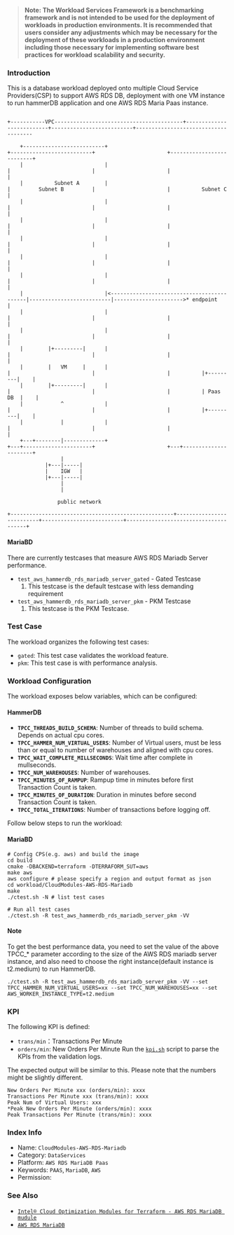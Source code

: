 >
> **Note: The Workload Services Framework is a benchmarking framework and is not intended to be used for the deployment of workloads in production environments. It is recommended that users consider any adjustments which may be necessary for the deployment of these workloads in a production environment including those necessary for implementing software best practices for workload scalability and security.**
>
### Introduction

This is a database workload deployed onto multiple Cloud Service Providers(CSP) to support AWS RDS DB, deployment with one VM instance to run hammerDB application and one AWS RDS Maria Paas instance.

```text

+-----------VPC-----------------------------------------+--------------------------+--------------------------+-------------------------------------

    +--------------------------+                                            +--------------------------+                       +--------------------------+
    |                          |                                            |                          |                       |                          |
    |          Subnet A        |                                            |         Subnet B         |                       |          Subnet C        |
    |                          |                                            |                          |                       |                          |
    |                          |                                            |                          |                       |                          |
    |                          |                                            |                          |                       |                          |
    |                          |                                            |                          |                       |                          |
    |                          |                                            |                          |                       |                          |
    |                          |<-------------------------------------------|--------------------------|---------------------->* endpoint                 |
    |                          |                                            |                          |                       |                          |
    |                          |                                            |                          |                       |                          |
    |        |+---------|      |                                            |                          |                       |                          |
    |        |   VM     |      |                                            |                          |                       |          |+---------|    |
    |        |+---------|      |                                            |                          |                       |          | Paas DB  |    |
    |            ^             |                                            |                          |                       |          |+---------|    |
    |            |             |                                            |                          |                       |                          |
    +---+--------|-------------+                                            +---+----------------------+                       +---+----------------------+
                 |
            |+---|-----|
            |    IGW   |
            |+---|-----|
                 |
                 |
                
                public network

+----------------------------------------------------+--------------------------+--------------------------+--------------------------------------+
```

#### MariaBD
There are currently testcases that measure AWS RDS Mariadb Server performance.
* `test_aws_hammerdb_rds_mariadb_server_gated` - Gated Testcase
    1. This testcase is the default testcase with less demanding requirement
* `test_aws_hammerdb_rds_mariadb_server_pkm` - PKM Testcase
    1. This testcase is the PKM Testcase.

### Test Case

The workload organizes the following test cases:  
- `gated`: This test case validates the workload feature.
- `pkm`: This test case is with performance analysis.

### Workload Configuration
The workload exposes below variables, which can be configured:
#### HammerDB
- **`TPCC_THREADS_BUILD_SCHEMA`**: Number of threads to build schema. Depends on actual cpu cores.
- **`TPCC_HAMMER_NUM_VIRTUAL_USERS`**: Number of Virtual users, must be less than or equal to number of warehouses and aligned with cpu cores.
- **`TPCC_WAIT_COMPLETE_MILLSECONDS`**:  Wait time after complete in mullseconds.
- **`TPCC_NUM_WAREHOUSES`**: Number of warehouses.
- **`TPCC_MINUTES_OF_RAMPUP`**: Rampup time in minutes before first Transaction Count is taken.
- **`TPCC_MINUTES_OF_DURATION`**: Duration in minutes before second Transaction Count is taken.
- **`TPCC_TOTAL_ITERATIONS`**: Number of transactions before logging off.


Follow below steps to run the workload:

#### MariaBD
```
# Config CPS(e.g. aws) and build the image
cd build
cmake -DBACKEND=terraform -DTERRAFORM_SUT=aws
make aws
aws configure # please specify a region and output format as json
cd workload/CloudModules-AWS-RDS-Mariadb
make
./ctest.sh -N # list test cases

# Run all test cases
./ctest.sh -R test_aws_hammerdb_rds_mariadb_server_pkm -VV

```

#### Note
To get the best performance data, you need to set the value of the above TPCC_* parameter according to the size of the AWS RDS mariadb server instance, and also need to choose the right instance(default instance is t2.medium) to run HammerDB.
``` code
./ctest.sh -R test_aws_hammerdb_rds_mariadb_server_pkm -VV --set TPCC_HAMMER_NUM_VIRTUAL_USERS=xx --set TPCC_NUM_WAREHOUSES=xx --set AWS_WORKER_INSTANCE_TYPE=t2.medium
```

### KPI
The following KPI is defined:
- `trans/min`：Transactions Per Minute
- `orders/min`: New Orders Per Minute
Run the [`kpi.sh`](kpi.sh) script to parse the KPIs from the validation logs. 

The expected output will be similar to this. Please note that the numbers might be slightly different.

```
New Orders Per Minute xxx (orders/min): xxxx
Transactions Per Minute xxx (trans/min): xxxx
Peak Num of Virtual Users: xxx
*Peak New Orders Per Minute (orders/min): xxxx
Peak Transactions Per Minute (trans/min): xxxx
```

### Index Info
- Name: `CloudModules-AWS-RDS-Mariadb`  
- Category: `DataServices`  
- Platform: `AWS RDS MariaDB Paas`
- Keywords: `PAAS`, `MariaDB`, `AWS` 
- Permission:

### See Also
- [`Intel® Cloud Optimization Modules for Terraform - AWS RDS MariaDB mudule`](https://github.com/intel/terraform-intel-aws-mariadb)
- [`AWS RDS MariaDB`](https://docs.aws.amazon.com/AmazonRDS/latest/UserGuide/CHAP_MariaDB.html)